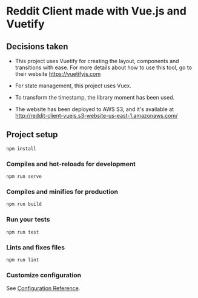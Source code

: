 # Reddit Client made with Vue.js and Vuetify

## Decisions taken
* This project uses Vuetify for creating the layout, components and transitions with ease. For more details about how to use this tool, go to their website https://vuetifyjs.com

* For state management, this project uses Vuex.

* To transform the timestamp, the library moment has been used.

* The website has been deployed to AWS S3, and it's available at http://reddit-client-vuejs.s3-website-us-east-1.amazonaws.com/

## Project setup
```
npm install
```

### Compiles and hot-reloads for development
```
npm run serve
```

### Compiles and minifies for production
```
npm run build
```

### Run your tests
```
npm run test
```

### Lints and fixes files
```
npm run lint
```

### Customize configuration
See [Configuration Reference](https://cli.vuejs.org/config/).

